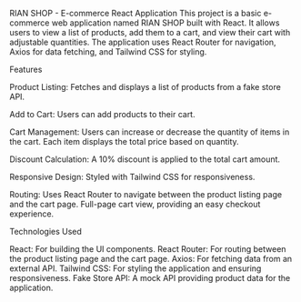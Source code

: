 RIAN SHOP - E-commerce React Application
This project is a basic e-commerce web application named RIAN SHOP built with React. It allows users to view a list of products, add them to a cart, and view their cart with adjustable quantities. The application uses React Router for navigation, Axios for data fetching, and Tailwind CSS for styling.

Features

Product Listing: Fetches and displays a list of products from a fake store API.

Add to Cart: Users can add products to their cart.

Cart Management:
Users can increase or decrease the quantity of items in the cart.
Each item displays the total price based on quantity.

Discount Calculation: A 10% discount is applied to the total cart amount.

Responsive Design: Styled with Tailwind CSS for responsiveness.

Routing:
Uses React Router to navigate between the product listing page and the cart page.
Full-page cart view, providing an easy checkout experience.

Technologies Used

React: For building the UI components.
React Router: For routing between the product listing page and the cart page.
Axios: For fetching data from an external API.
Tailwind CSS: For styling the application and ensuring responsiveness.
Fake Store API: A mock API providing product data for the application.